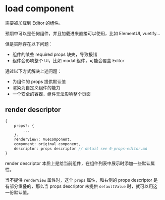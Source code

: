 # load component

需要被加载到 Editor 的组件。

预期中可以是任何组件，并且加载进来直接可以使用，比如 ElementUI, vuetify...

但是实际存在以下问题：

- 组件的某些 required props 缺失，导致报错
- 组件会影响整个 UI，比如 modal 组件，可能会覆盖 Editor

通过以下方式解决上述问题：

- 为组件的 props 提供默认值
- 渲染为自定义组件的能力
- 一个安全的容器，组件无法影响整个页面

## render descriptor

```ts
{
	props?: {
		...
	},
	renderView?: VueComponent,
	component: original component,
	descriptor: props descriptor // detail see 6-props-editor.md
}
```

render descriptor 本质上是给当前组件，在组件列表中展示时添加一些默认属性。

当不提供 `renderView` 属性时，这个 `props` 属性，和右侧的 props descriptor 是有部分重叠的，那么当 props descriptor 未提供 `defaultValue` 时，就可以用这一份默认值。
